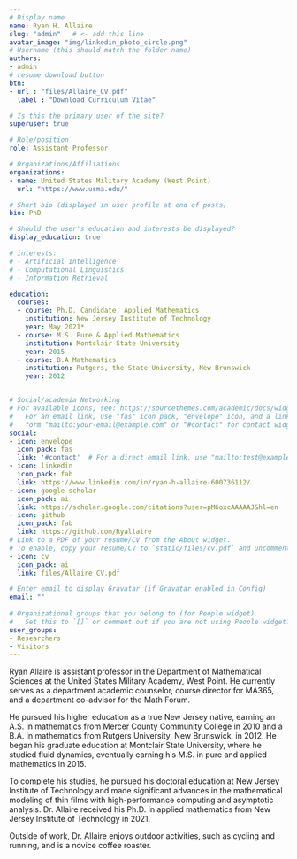 ```yaml
---
# Display name
name: Ryan H. Allaire
slug: "admin"   # <- add this line
avatar_image: "img/linkedin_photo_circle.png"
# Username (this should match the folder name)
authors:
- admin
# resume download button
btn:
- url : "files/Allaire_CV.pdf"
  label : "Download Curriculum Vitae"

# Is this the primary user of the site?
superuser: true

# Role/position
role: Assistant Professor

# Organizations/Affiliations
organizations:
- name: United States Military Academy (West Point)
  url: "https://www.usma.edu/"

# Short bio (displayed in user profile at end of posts)
bio: PhD

# Should the user's education and interests be displayed?
display_education: true

# interests:
# - Artificial Intelligence
# - Computational Linguistics
# - Information Retrieval

education:
  courses:
  - course: Ph.D. Candidate, Applied Mathematics
    institution: New Jersey Institute of Technology
    year: May 2021*
  - course: M.S. Pure & Applied Mathematics
    institution: Montclair State University
    year: 2015
  - course: B.A Mathematics
    institution: Rutgers, the State University, New Brunswick
    year: 2012


# Social/academia Networking
# For available icons, see: https://sourcethemes.com/academic/docs/widgets/#icons
#   For an email link, use "fas" icon pack, "envelope" icon, and a link in the
#   form "mailto:your-email@example.com" or "#contact" for contact widget.
social:
- icon: envelope
  icon_pack: fas
  link: '#contact'  # For a direct email link, use "mailto:test@example.org".
- icon: linkedin
  icon_pack: fab
  link: https://www.linkedin.com/in/ryan-h-allaire-600736112/
- icon: google-scholar
  icon_pack: ai
  link: https://scholar.google.com/citations?user=pM6oxcAAAAAJ&hl=en
- icon: github
  icon_pack: fab
  link: https://github.com/Ryallaire
# Link to a PDF of your resume/CV from the About widget.
# To enable, copy your resume/CV to `static/files/cv.pdf` and uncomment the lines below.  
- icon: cv
  icon_pack: ai
  link: files/Allaire_CV.pdf

# Enter email to display Gravatar (if Gravatar enabled in Config)
email: ""
  
# Organizational groups that you belong to (for People widget)
#   Set this to `[]` or comment out if you are not using People widget. Here is my [CV](files/JosePabonResume.pdf). 
user_groups:
- Researchers
- Visitors
---
```


<!-- I am a Ph.D. candidate in the [Department of Mathematical Sciences](https://math.njit.edu/) at [New Jersey Institute of Technology](https://www.njit.edu/) under the supervision of [Lou Kondic](https://web.njit.edu/~kondic/) and [Linda J. Cummings](https://people.njit.edu/faculty/lcumming#about). In general, my research focuses on the self-and-directed assembly mechanism of thin liquid films (typically of nanoscale thickness) using a combination of mathematical theory and simulations. One of my primary focuses is the inclusion of thermal effects in thin liquid films exposed to laser irradiation. Due to the multiscale nature of these types of problems, asymptotic analysis is often implored to reduce difficult partial differential equations to easier ones that describe the physics to great accuracy. I perform two types of simulations: (i) finite-difference method simulations on moving domains, and (ii) molecular dynamics simulations of liquid metal alloys. The latter is performed in collaboration with scientists from Oak Ridge National Laboratory ([ORNL](https://www.ornl.gov/)) and University of Tennessee (UTK) using the supercomputers [TITAN](https://www.olcf.ornl.gov/olcf-resources/compute-systems/titan/) and [SUMMIT](https://www.olcf.ornl.gov/summit/) (the fastest supercomputer in the world). -->

<!-- Outside of research, I enjoy daily jogging and cycling and, in general, love everything outdoors. I am obsessed with coffee and am a novice coffee roaster.  -->

Ryan Allaire is assistant professor in the Department of Mathematical Sciences at the United States Military Academy, West Point. He currently serves as a department academic counselor, course director for MA365, and a department co-advisor for the Math Forum. 

He pursued his higher education as a true New Jersey native, earning an A.S. in mathematics from Mercer County Community College in 2010 and a B.A. in mathematics from Rutgers University, New Brunswick, in 2012. He began his graduate education at Montclair State University, where he studied fluid dynamics, eventually earning his M.S. in pure and applied mathematics in 2015. 

To complete his studies, he pursued his doctoral education at New Jersey Institute of Technology and made significant advances in the mathematical modeling of thin films with high-performance computing and asymptotic analysis. Dr. Allaire received his Ph.D. in applied mathematics from New Jersey Institute of Technology in 2021. 

Outside of work, Dr. Allaire enjoys outdoor activities, such as cycling and running, and is a novice coffee roaster.


